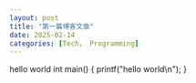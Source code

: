 ```yaml
---
layout: post
title: "第一篇博客文章"
date: 2025-02-14
categories: [Tech， Programming]
---
```


hello world
int main()
{
    printf("hello world\n");
}
